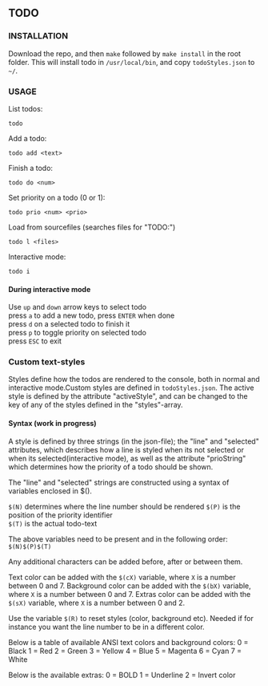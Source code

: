 ## TODO

### INSTALLATION

Download the repo, and then `make` followed by `make install` in the root folder. This will install todo in `/usr/local/bin`, and copy `todoStyles.json` to `~/`.

### USAGE

List todos:
```
todo
```

Add a todo:
```
todo add <text>
```

Finish a todo:
```
todo do <num>
```

Set priority on a todo (0 or 1):
```
todo prio <num> <prio>
```

Load from sourcefiles (searches files for "TODO:")
```
todo l <files>
```

Interactive mode:
```
todo i
```

#### During interactive mode

Use `up` and `down` arrow keys to select todo  
press `a` to add a new todo, press `ENTER` when done  
press `d` on a selected todo to finish it  
press `p` to toggle priority on selected todo  
press `ESC` to exit  

### Custom text-styles
Styles define how the todos are rendered to the console, both in normal and interactive mode.Custom styles are defined in `todoStyles.json`. The active style is defined by the attribute "activeStyle", and can be changed to the key of any of the styles defined in the "styles"-array.

#### Syntax (work in progress)
A style is defined by three strings (in the json-file); the "line" and "selected" attributes, which describes how a line is styled when its not selected or when its selected(interactive mode), as well as the attribute "prioString" which determines how the priority of a todo should be shown. 

The "line" and "selected" strings are constructed using a syntax of variables enclosed in $().

`$(N)` determines where the line number should be rendered
`$(P)` is the position of the priority identifier  
`$(T)` is the actual todo-text  

The above variables need to be present and in the following order: `$(N)$(P)$(T)`

Any additional characters can be added before, after or between them.

Text color can be added with the `$(cX)` variable, where `X` is a number between 0 and 7.
Background color can be added with the `$(bX)` variable, where `X` is a number between 0 and 7.
Extras color can be added with the `$(sX)` variable, where `X` is a number between 0 and 2.

Use the variable `$(R)` to reset styles (color, background etc). Needed if for instance you want the line number to be in a different color.

Below is a table of available ANSI text colors and background colors:
0 = Black
1 = Red
2 = Green
3 = Yellow
4 = Blue
5 = Magenta
6 = Cyan
7 = White

Below is the available extras:
0 = BOLD
1 = Underline
2 = Invert color

